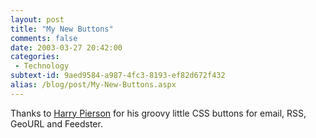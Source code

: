 ```yaml
---
layout: post
title: "My New Buttons"
comments: false
date: 2003-03-27 20:42:00
categories:
 - Technology
subtext-id: 9aed9584-a987-4fc3-8193-ef82d672f432
alias: /blog/post/My-New-Buttons.aspx
---
```



Thanks to [Harry Pierson](http://www.devhawk.net/default.aspx) for his groovy little CSS buttons for email, RSS, GeoURL and Feedster.
